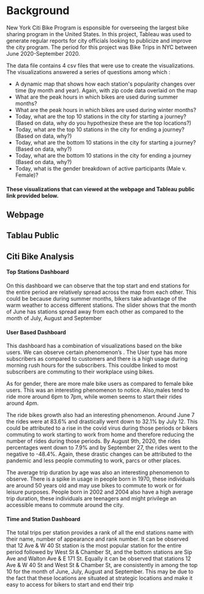 
# Background
New York Citi Bike Program is esponsible for overseeing the largest bike sharing program in the United States. In this project, Tableau was used to generate regular reports for city officials looking to publicize and improve the city program. The period for this project was Bike Trips in NYC between June 2020-September 2020.

The data file contains 4 csv files that were use to create the visualizations. The visualizations answered a series of questions among which :

* A dynamic map that shows how each station's popularity changes over time (by month and year). Again, with zip code data overlaid on the map
* What are the peak hours in which bikes are used during summer months?
* What are the peak hours in which bikes are used during winter months?
* Today, what are the top 10 stations in the city for starting a journey? (Based on data, why do you hypothesize these are the top locations?)
* Today, what are the top 10 stations in the city for ending a journey? (Based on data, why?)
* Today, what are the bottom 10 stations in the city for starting a journey? (Based on data, why?)
* Today, what are the bottom 10 stations in the city for ending a journey (Based on data, why?)
* Today, what is the gender breakdown of active participants (Male v. Female)?

#### These visualizations that can viewed at the webpage and Tableau public link provided below.


## Webpage

## Tablau Public

##  Citi Bike Analysis

#### Top Stations  Dashboard
On this dashboard we can observe that the top start and end stations for the entire period are relatively spread across the map from each other.  This could be because during summer months, bikers take advantage of the warm weather to access different stations.
The slider shows that the month of June has stations spread away from each other as compared to the month of July, August and September

#### User Based Dashboard
This dashboard has a combination of visualizations based on the bike users. We can observe certain phenomenon’s . The User type has more subscribers as compared to customers and there is a high usage during morning rush hours for the subscribers. This couldbe linked to most subscribers are commuting to their workplace using bikes. 

As for gender, there are more male bike users as compared to female bike users. This was an interesting phenomenon to notice. Also,males tend to ride more around 6pm to 7pm, while women seems to start their rides around 4pm. 

The ride bikes growth also had an interesting phenomenon. Around June 7 the rides were at 83.6% and drastically went down to 32.1% by July 12. This could be attributed to a rise in the covid virus during those periods or bikers commuting to work starting to work from home and therefore reducing the number of rides during those periods. By August 9th, 2020, the rides percentages went down to 7.9% and by September 27, the rides went to the negative to -48.4%. Again, these drastic changes can be attributed to the pandemic and less people commuting to work, parcs or other places.

The average trip duration by age was also an interesting phenomenon to observe. There is a spike in usage in people born in 1970, these individuals are around 50 years old and may use bikes to commute to work or for leisure purposes. People born in 2002 and 2004 also have a high average trip duration, these individuals are teenagers and might privilege an accessible means to commute around the city.

#### Time and Station Dashboard
The total trips per station provides a rank of all the end stations name with their name, number of appearance and rank number. It can be observed that 12 Ave & W 40 St station is the most popular station for the entire period followed by West St & Chamber St, and the bottom stations are Sip Ave and Walton Ave & E 171 St. Equally it can be observed that stations 12 Ave & W 40 St and West St & Chamber St, are consistently in among the top 10 for the month of June, July, August and September. This may be due to the fact that these locations are situated at strategic locations and make it easy to access for bikers to start and end their trip







         
